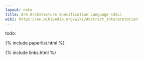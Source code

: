 ```yaml
---
layout: note
title: Arm Architecture Specification Language (ASL)
wiki: https://en.wikipedia.org/wiki/Abstract_interpretation
---
```


todo:

{% include paperlist.html %}

{% include links.html %}
